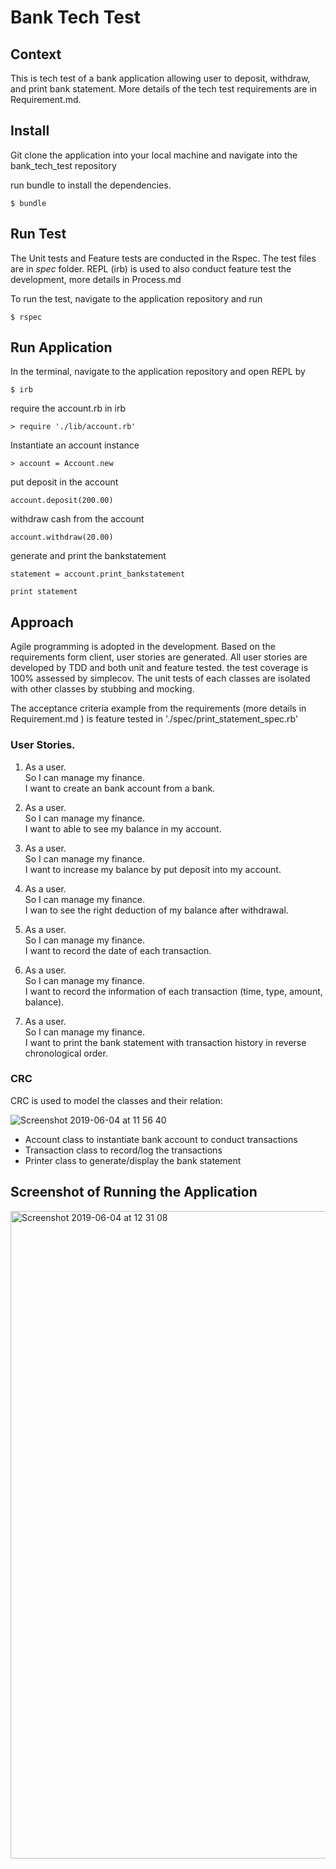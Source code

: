# Bank Tech Test

## Context
This is tech test of a bank application allowing user to deposit, withdraw, and print bank statement. More details  of the tech test requirements are in Requirement.md.


## Install
Git clone the application into your local machine and navigate into the bank_tech_test repository

run bundle to install the dependencies.

```
$ bundle
```

## Run Test

The Unit tests and Feature tests are conducted in the Rspec. The test files are in *spec* folder.
REPL (irb) is used to also conduct feature test the development, more details in Process.md

To run the test, navigate to the application repository and  run

```
$ rspec
```

## Run Application

In the terminal, navigate to the application repository and open REPL by

```
$ irb
```

require the account.rb in irb

```
> require './lib/account.rb'
```

Instantiate an account instance

```
> account = Account.new
```

put deposit in the account

```
account.deposit(200.00)
```

withdraw cash from the account

```
account.withdraw(20.00)
```

generate and print the bankstatement

```
statement = account.print_bankstatement
```

```
print statement
```

## Approach
Agile programming is adopted in the development. Based on the requirements form client, user stories are generated. All user stories are developed by TDD and both unit and feature tested. the test coverage is 100% assessed by simplecov. The unit tests of each classes are isolated with other classes by stubbing and mocking.

The acceptance criteria example from the requirements (more details in Requirement.md ) is feature tested in  './spec/print_statement_spec.rb'

### User Stories.   
1. As a user.    
So I can manage my finance.    
I want to create an bank account from a bank.    

2. As a user.  
So I can manage my finance.  
I want to able to see my balance in my account.  

3. As a user.  
So I can manage my finance.  
I want to increase my balance by put deposit into my account.  

4. As a user.  
So I can manage my finance.  
I wan to see the right deduction of my balance after withdrawal.  

5. As a user.  
So I can manage my finance.  
I want to record the date of each transaction.  

6. As a user.  
So I can manage my finance.  
I want to record the information of each transaction (time, type, amount, balance).  

7. As a user.  
So I can manage my finance.  
I want to print the bank statement with transaction history in reverse chronological order.  


### CRC

CRC is used to model the classes and their relation:

![Screenshot 2019-06-04 at 11 56 40](https://user-images.githubusercontent.com/47269063/58874140-e4fa5f80-86bf-11e9-8adf-73c067097eaf.png)

* Account class to instantiate bank account to conduct transactions
* Transaction class to  record/log the transactions
* Printer class to generate/display the bank statement

## Screenshot of Running the Application
<img width="1036" alt="Screenshot 2019-06-04 at 12 31 08" src="https://user-images.githubusercontent.com/47269063/58875990-c9de1e80-86c4-11e9-980f-2d6dfa06d67b.png">
